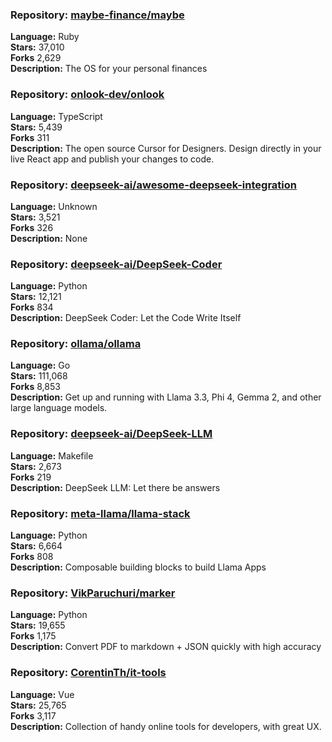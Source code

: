 ### **Repository:** [maybe-finance/maybe](https://github.com/maybe-finance/maybe)  

**Language:** Ruby  
**Stars:** 37,010  
**Forks** 2,629  
**Description:** The OS for your personal finances  

### **Repository:** [onlook-dev/onlook](https://github.com/onlook-dev/onlook)  

**Language:** TypeScript  
**Stars:** 5,439  
**Forks** 311  
**Description:** The open source Cursor for Designers. Design directly in your live React app and publish your changes to code.  

### **Repository:** [deepseek-ai/awesome-deepseek-integration](https://github.com/deepseek-ai/awesome-deepseek-integration)  

**Language:** Unknown  
**Stars:** 3,521  
**Forks** 326  
**Description:** None  

### **Repository:** [deepseek-ai/DeepSeek-Coder](https://github.com/deepseek-ai/DeepSeek-Coder)  

**Language:** Python  
**Stars:** 12,121  
**Forks** 834  
**Description:** DeepSeek Coder: Let the Code Write Itself  

### **Repository:** [ollama/ollama](https://github.com/ollama/ollama)  

**Language:** Go  
**Stars:** 111,068  
**Forks** 8,853  
**Description:** Get up and running with Llama 3.3, Phi 4, Gemma 2, and other large language models.  

### **Repository:** [deepseek-ai/DeepSeek-LLM](https://github.com/deepseek-ai/DeepSeek-LLM)  

**Language:** Makefile  
**Stars:** 2,673  
**Forks** 219  
**Description:** DeepSeek LLM: Let there be answers  

### **Repository:** [meta-llama/llama-stack](https://github.com/meta-llama/llama-stack)  

**Language:** Python  
**Stars:** 6,664  
**Forks** 808  
**Description:** Composable building blocks to build Llama Apps  

### **Repository:** [VikParuchuri/marker](https://github.com/VikParuchuri/marker)  

**Language:** Python  
**Stars:** 19,655  
**Forks** 1,175  
**Description:** Convert PDF to markdown + JSON quickly with high accuracy  

### **Repository:** [CorentinTh/it-tools](https://github.com/CorentinTh/it-tools)  

**Language:** Vue  
**Stars:** 25,765  
**Forks** 3,117  
**Description:** Collection of handy online tools for developers, with great UX.  

